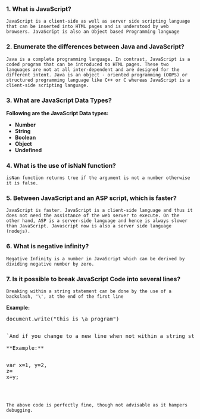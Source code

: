 ### 1. What is JavaScript?

`JavaScript is a client-side as well as server side scripting language that can be inserted into HTML pages and is understood by web browsers. JavaScript is also an Object based Programming language`

### 2. Enumerate the differences between Java and JavaScript?

`Java is a complete programming language. In contrast, JavaScript is a coded program that can be introduced to HTML pages. These two languages are not at all inter-dependent and are designed for the different intent. Java is an object - oriented programming (OOPS) or structured programming language like C++ or C whereas JavaScript is a client-side scripting language.`

### 3. What are JavaScript Data Types?

**Following are the JavaScript Data types:**

- **Number**
- **String**
- **Boolean**
- **Object**
- **Undefined**

### 4. What is the use of isNaN function?

`isNan function returns true if the argument is not a number otherwise it is false.`

### 5. Between JavaScript and an ASP script, which is faster?

`JavaScript is faster. JavaScript is a client-side language and thus it does not need the assistance of the web server to execute. On the other hand, ASP is a server-side language and hence is always slower than JavaScript. Javascript now is also a server side language (nodejs).`

### 6. What is negative infinity?

`Negative Infinity is a number in JavaScript which can be derived by dividing negative number by zero.`

### 7. Is it possible to break JavaScript Code into several lines?

`Breaking within a string statement can be done by the use of a backslash, '\', at the end of the first line`

**Example:**

<pre>document.write("this is \a program")<pre>

`And if you change to a new line when not within a string statement, then javaScript ignores break in line.`

**Example:**

<pre>var x=1, y=2,
z=
x+y;</pre>
`The above code is perfectly fine, though not advisable as it hampers debugging.`
